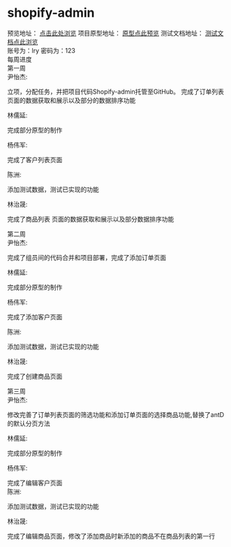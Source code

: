 # shopify-admin
预览地址： 
<a href="https://yyj3603.github.io/shopify-admin/">点击此处浏览</a>
项目原型地址：
<a href="https://mrlinry.github.io/Train/%E5%8E%9F%E5%9E%8B/index.html">原型点此预览</a>
测试文档地址：
<a href="https://github.com/yyj3603/shopify-admin/blob/master/test.md">测试文档点此浏览</a>
<br />账号为：lry 密码为：123
<br />
每周进度<br />
第一周<br />
尹怡杰:

立项，分配任务，并把项目代码Shopify-admin托管至GitHub。 完成了订单列表 页面的数据获取和展示以及部分的数据排序功能

林儒延:

完成部分原型的制作

杨伟军:

完成了客户列表页面

陈洲:

添加测试数据，测试已实现的功能

林治晟:

完成了商品列表 页面的数据获取和展示以及部分数据排序功能

第二周<br />
尹怡杰:

完成了组员间的代码合并和项目部署，完成了添加订单页面

林儒延:

完成部分原型的制作

杨伟军:

完成了添加客户页面

陈洲:

添加测试数据，测试已实现的功能

林治晟:

完成了创建商品页面

第三周<br />
尹怡杰:

修改完善了订单列表页面的筛选功能和添加订单页面的选择商品功能,替换了antD的默认分页方法

林儒延:

完成部分原型的制作

杨伟军:

完成了编辑客户页面<br />
陈洲:

添加测试数据，测试已实现的功能

林治晟:

完成了编辑商品页面，修改了添加商品时新添加的商品不在商品列表的第一行
